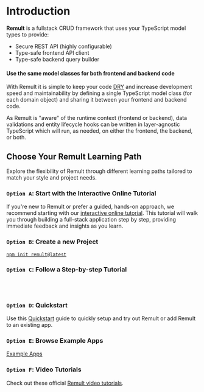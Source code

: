 <script setup>
  import Icon from '../components/Icon.vue'
</script>
# Introduction

**Remult** is a fullstack CRUD framework that uses your TypeScript model types to provide:

- Secure REST API (highly configurable)
- Type-safe frontend API client
- Type-safe backend query builder

#### Use the same model classes for both frontend and backend code

With Remult it is simple to keep your code [DRY](https://en.wikipedia.org/wiki/Don%27t_repeat_yourself) and increase development speed and maintainability by defining a single TypeScript model class (for each domain object) and sharing it between your frontend and backend code.

As Remult is "aware" of the runtime context (frontend or backend), data validations and entity lifecycle hooks can be written in layer-agnostic TypeScript which will run, as needed, on either the frontend, the backend, or both.

## Choose Your Remult Learning Path

Explore the flexibility of Remult through different learning paths tailored to match your style and project needs.

### `Option A`: Start with the Interactive Online Tutorial

If you're new to Remult or prefer a guided, hands-on approach, we recommend starting with our [interactive online tutorial](https://learn.remult.dev). This tutorial will walk you through building a full-stack application step by step, providing immediate feedback and insights as you learn.

### `Option B`: Create a new Project

[`npm init remult@latest`](./creating-a-project.md)

### `Option C`: Follow a Step-by-step Tutorial

<br />
<br />

<div style="display: grid; grid-template-columns: repeat(auto-fill, minmax(150px, 1fr)); gap: 5rem">
	<Icon tech="react" sizeIco=150 link="/tutorials/react" techName="React" />
	<Icon tech="angular" sizeIco=150 link="/tutorials/angular" techName="Angular" />
	<Icon tech="vue" sizeIco=150 link="/tutorials/vue" techName="Vue" />
	<Icon tech="svelte" sizeIco=150 link="/tutorials/sveltekit" techName="SvelteKit" />
	<Icon tech="nextjs" sizeIco=150 link="/tutorials/react-next" techName="Next.js" />
	<Icon tech="solid" sizeIco=150 link="/tutorials/solid-start" techName="SolidStart" />
</div>

### `Option D`: Quickstart

Use this [Quickstart](./quickstart.md) guide to quickly setup and try out Remult or add Remult to an existing app.

### `Option E`: Browse Example Apps

[Example Apps](./example-apps.md)

### `Option F`: Video Tutorials

Check out these official [Remult video tutorials](https://youtube.com/playlist?list=PLlcnBwFkuOn166nXXxxfL9Hee-1GWlDSm&si=TDlwIFDLi4VMi-as).
